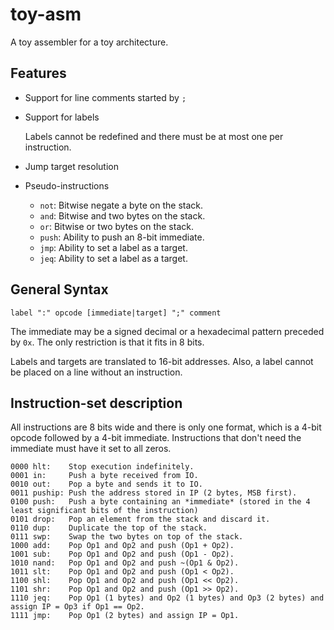 # toy-asm

A toy assembler for a toy architecture.

## Features

- Support for line comments started by `;`

- Support for labels

	Labels cannot be redefined and there must be at most one per instruction.

- Jump target resolution

- Pseudo-instructions

	+ `not`: Bitwise negate a byte on the stack.
	+ `and`: Bitwise and two bytes on the stack.
	+ `or`: Bitwise or two bytes on the stack.
	+ `push`: Ability to push an 8-bit immediate.
	+ `jmp`: Ability to set a label as a target.
	+ `jeq`: Ability to set a label as a target.

## General Syntax

```
label ":" opcode [immediate|target] ";" comment
```

The immediate may be a signed decimal or a hexadecimal pattern preceded by `0x`. The only restriction is that it fits in 8 bits.

Labels and targets are translated to 16-bit addresses. Also, a label cannot be placed on a line without an instruction.

## Instruction-set description

All instructions are 8 bits wide and there is only one format, which is a 4-bit opcode followed by a 4-bit immediate. Instructions that don't need the immediate must have it set to all zeros.

	0000 hlt:    Stop execution indefinitely.
	0001 in:     Push a byte received from IO.
	0010 out:    Pop a byte and sends it to IO.
	0011 puship: Push the address stored in IP (2 bytes, MSB first).
	0100 push:   Push a byte containing an *immediate* (stored in the 4 least significant bits of the instruction)
	0101 drop:   Pop an element from the stack and discard it.
	0110 dup:    Duplicate the top of the stack.
	0111 swp:    Swap the two bytes on top of the stack.
	1000 add:    Pop Op1 and Op2 and push (Op1 + Op2).
	1001 sub:    Pop Op1 and Op2 and push (Op1 - Op2).
	1010 nand:   Pop Op1 and Op2 and push ~(Op1 & Op2).
	1011 slt:    Pop Op1 and Op2 and push (Op1 < Op2).
	1100 shl:    Pop Op1 and Op2 and push (Op1 << Op2).
	1101 shr:    Pop Op1 and Op2 and push (Op1 >> Op2).
	1110 jeq:    Pop Op1 (1 bytes) and Op2 (1 bytes) and Op3 (2 bytes) and assign IP = Op3 if Op1 == Op2.
	1111 jmp:    Pop Op1 (2 bytes) and assign IP = Op1.
